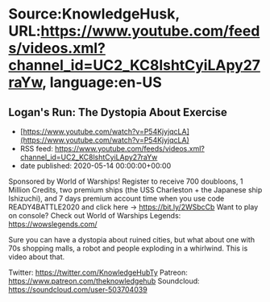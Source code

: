# Source:KnowledgeHusk, URL:https://www.youtube.com/feeds/videos.xml?channel_id=UC2_KC8lshtCyiLApy27raYw, language:en-US

## Logan's Run: The Dystopia About Exercise
 - [https://www.youtube.com/watch?v=P54KjyjqcLA](https://www.youtube.com/watch?v=P54KjyjqcLA)
 - RSS feed: https://www.youtube.com/feeds/videos.xml?channel_id=UC2_KC8lshtCyiLApy27raYw
 - date published: 2020-05-14 00:00:00+00:00

Sponsored by World of Warships! Register to receive 700 doubloons, 1 Million Credits, two premium ships (the USS Charleston + the Japanese ship Ishizuchi), and 7 days premium account time when you use code READY4BATTLE2020 and click here → https://bit.ly/2WSbcCb Want to play on console? Check out World of Warships Legends: https://wowslegends.com/

Sure you can have a dystopia about ruined cities, but what about one with 70s shopping malls, a robot and people exploding in a whirlwind. This is video about that.

Twitter: https://twitter.com/KnowledgeHubTy
Patreon: https://www.patreon.com/theknowledgehub
Soundcloud: https://soundcloud.com/user-503704039

